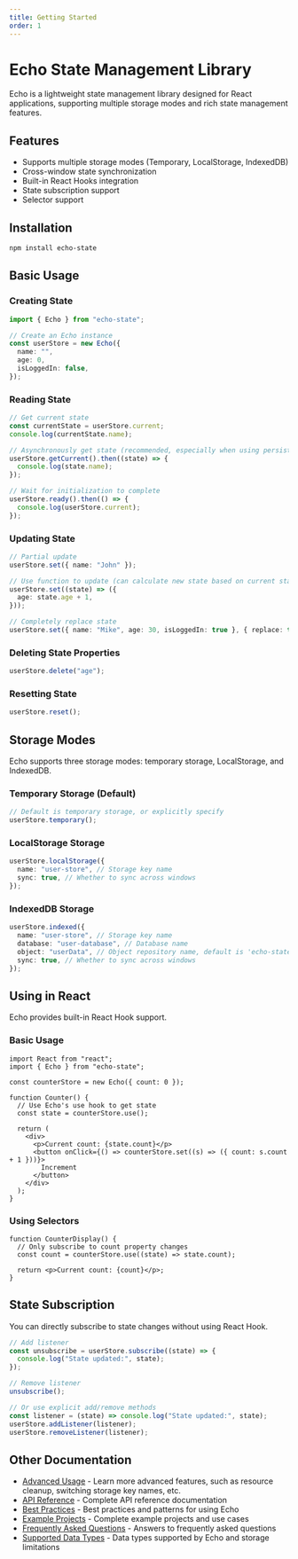 ```yaml
---
title: Getting Started
order: 1
---
```


# Echo State Management Library

Echo is a lightweight state management library designed for React applications, supporting multiple storage modes and rich state management features.

## Features

- Supports multiple storage modes (Temporary, LocalStorage, IndexedDB)
- Cross-window state synchronization
- Built-in React Hooks integration
- State subscription support
- Selector support

## Installation

```bash
npm install echo-state
```

## Basic Usage

### Creating State

```typescript
import { Echo } from "echo-state";

// Create an Echo instance
const userStore = new Echo({
  name: "",
  age: 0,
  isLoggedIn: false,
});
```

### Reading State

```typescript
// Get current state
const currentState = userStore.current;
console.log(currentState.name);

// Asynchronously get state (recommended, especially when using persistent storage)
userStore.getCurrent().then((state) => {
  console.log(state.name);
});

// Wait for initialization to complete
userStore.ready().then(() => {
  console.log(userStore.current);
});
```

### Updating State

```typescript
// Partial update
userStore.set({ name: "John" });

// Use function to update (can calculate new state based on current state)
userStore.set((state) => ({
  age: state.age + 1,
}));

// Completely replace state
userStore.set({ name: "Mike", age: 30, isLoggedIn: true }, { replace: true });
```

### Deleting State Properties

```typescript
userStore.delete("age");
```

### Resetting State

```typescript
userStore.reset();
```

## Storage Modes

Echo supports three storage modes: temporary storage, LocalStorage, and IndexedDB.

### Temporary Storage (Default)

```typescript
// Default is temporary storage, or explicitly specify
userStore.temporary();
```

### LocalStorage Storage

```typescript
userStore.localStorage({
  name: "user-store", // Storage key name
  sync: true, // Whether to sync across windows
});
```

### IndexedDB Storage

```typescript
userStore.indexed({
  name: "user-store", // Storage key name
  database: "user-database", // Database name
  object: "userData", // Object repository name, default is 'echo-state'
  sync: true, // Whether to sync across windows
});
```

## Using in React

Echo provides built-in React Hook support.

### Basic Usage

```tsx
import React from "react";
import { Echo } from "echo-state";

const counterStore = new Echo({ count: 0 });

function Counter() {
  // Use Echo's use hook to get state
  const state = counterStore.use();

  return (
    <div>
      <p>Current count: {state.count}</p>
      <button onClick={() => counterStore.set((s) => ({ count: s.count + 1 }))}>
        Increment
      </button>
    </div>
  );
}
```

### Using Selectors

```tsx
function CounterDisplay() {
  // Only subscribe to count property changes
  const count = counterStore.use((state) => state.count);

  return <p>Current count: {count}</p>;
}
```

## State Subscription

You can directly subscribe to state changes without using React Hook.

```typescript
// Add listener
const unsubscribe = userStore.subscribe((state) => {
  console.log("State updated:", state);
});

// Remove listener
unsubscribe();

// Or use explicit add/remove methods
const listener = (state) => console.log("State updated:", state);
userStore.addListener(listener);
userStore.removeListener(listener);
```

## Other Documentation

- [Advanced Usage](./echo-advanced.md) - Learn more advanced features, such as resource cleanup, switching storage key names, etc.
- [API Reference](../api/echo.md) - Complete API reference documentation
- [Best Practices](./echo-best-practices.md) - Best practices and patterns for using Echo
- [Example Projects](./echo-examples.md) - Complete example projects and use cases
- [Frequently Asked Questions](./echo-faq.md) - Answers to frequently asked questions
- [Supported Data Types](./echo-data-types.md) - Data types supported by Echo and storage limitations
